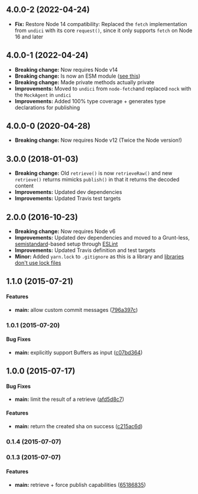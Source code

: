 ## 4.0.0-2 (2022-04-24)

* **Fix:** Restore Node 14 compatibility: Replaced the `fetch` implementation from `undici` with its core `request()`, since it only supports `fetch` on Node 16 and later

## 4.0.0-1 (2022-04-24)

* **Breaking change:** Now requires Node v14
* **Breaking change:** Is now an ESM module ([see this](https://gist.github.com/sindresorhus/a39789f98801d908bbc7ff3ecc99d99c))
* **Breaking change:** Made private methods actually private
* **Improvements:** Moved to `undici` from `node-fetch`and replaced `nock` with the `MockAgent` in `undici`
* **Improvements:** Added 100% type coverage + generates type declarations for publishing

## 4.0.0-0 (2020-04-28)

* **Breaking change:** Now requires Node v12 (Twice the Node version!)

## 3.0.0 (2018-01-03)

* **Breaking change:** Old `retrieve()` is now `retrieveRaw()` and new `retrieve()` returns mimicks `publish()` in that it returns the decoded content
* **Improvements:** Updated dev dependencies
* **Improvements:** Updated Travis test targets

## 2.0.0 (2016-10-23)

* **Breaking change:** Now requires Node v6
* **Improvements:** Updated dev dependencies and moved to a Grunt-less, [semistandard](https://github.com/Flet/semistandard)-based setup through [ESLint](http://eslint.org/)
* **Improvements:** Updated Travis definition and test targets
* **Minor:** Added `yarn.lock` to `.gitignore` as this is a library and [libraries don't use lock files](https://github.com/yarnpkg/yarn/issues/838#issuecomment-253362537)

## 1.1.0 (2015-07-21)


#### Features

* **main:** allow custom commit messages ([796a397c](https://github.com/voxpelli/node-github-publish/commit/796a397ce17f7b34595a53c9237f7f1d001b6b13))


### 1.0.1 (2015-07-20)


#### Bug Fixes

* **main:** explicitly support Buffers as input ([c07bd364](https://github.com/voxpelli/node-github-publish/commit/c07bd3646d2fcb29ec45b70d20043073f5204236))


## 1.0.0 (2015-07-17)


#### Bug Fixes

* **main:** limit the result of a retrieve ([afd5d8c7](https://github.com/voxpelli/node-github-publish/commit/afd5d8c7c0daa40d7d2274d4e4296dbfe2cac8c2))


#### Features

* **main:** return the created sha on success ([c215ac6d](https://github.com/voxpelli/node-github-publish/commit/c215ac6d59cfaaf9c25100eb3d02b170d6f708da))


### 0.1.4 (2015-07-07)


### 0.1.3 (2015-07-07)


#### Features

* **main:** retrieve + force publish capabilities ([65186835](https://github.com/bloglovin/node-github-publish/commit/65186835109ea781a3229d8a24f712fdbc2c88ba))
